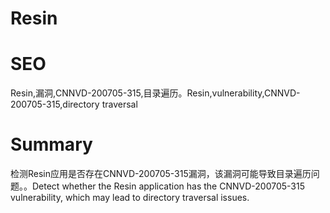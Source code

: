# Resin
# SEO
Resin,漏洞,CNNVD-200705-315,目录遍历。Resin,vulnerability,CNNVD-200705-315,directory traversal
# Summary
检测Resin应用是否存在CNNVD-200705-315漏洞，该漏洞可能导致目录遍历问题。。Detect whether the Resin application has the CNNVD-200705-315 vulnerability, which may lead to directory traversal issues.
